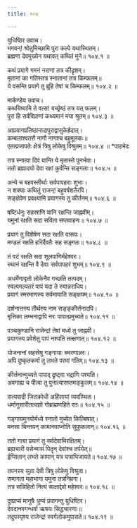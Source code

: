 ```yaml
---
title: १०४

---
```

युधिष्ठिर उवाच।  
भगवन्! श्रोतुमिच्छामि पुरा कल्पे यथास्थितम्।  
ब्रह्मणा देवमुख्येन यथावत् कथितं मुने॥ १०४.१ ॥  
  
कथं प्रयागे गमनं नराणां तत्र कीद्रृशम्।  
मृतानां का गतिस्तत्र स्नातानां तत्र किम्फलम्॥  
ये वसन्ति प्रयागे तु ब्रूहि तेषां च किम्फलम्॥ १०४.२ ॥  
  
मार्कण्डेय उवाच।  
कथयिष्यामि ते वत्स! यच्छ्रेष्ठं तत्र यत् फलम्।  
पुरा हि सर्वविप्राणां कथ्यमानं मया श्रुतम्॥ १०४.३ ॥  
  
आप्रयागप्रतिष्ठानादापुराद्वासुकेर्ह्रदात्।  
कम्बलाश्वतरौ नागौ नागश्च बहुमूलकः॥  
एतत्प्रजापतेः क्षेत्रं त्रिषु लोकेषु विश्रुतम्॥ १०४.४ ॥ *पाठभेदः  
  
तत्र स्नात्वा दिवं यान्ति ये मृतास्ते पुनर्भवाः।  
ततो ब्रह्मादयो देवा रक्षां कुर्वन्ति सङ्गताः॥ १०४.५ ॥  
  
अन्ये च बहवस्तीर्थाः सर्वपापहराः शुभाः।  
न शक्याः कथितुं राजन्! बहुवर्षशतैरपि।  
सङ्क्षेपेण प्रवक्ष्यामि प्रयागस्य तु कीर्तनम्॥ १०४.६ ॥  
  
षष्टिर्धनुः सहस्राणि यानि रक्षन्ति जाह्नवीम्।  
यमुनां रक्षति सदा सविता सप्तवाहनः॥ १०४.७ ॥  
  
प्रयागं तु विशेषेण सदा रक्षति वासवः।  
मण्डलं रक्षति हरिर्दैवतैः सह सङ्गतः॥ १०४.८ ॥  
  
तं वटं रक्षति सदा शूलपाणिर्महेश्वरः।  
स्थानं रक्षन्ति वै देवाः सर्वपापहरं शुभम्॥ १०४.९ ॥  
  
अधर्मेणावृतो लोकेनैव गच्छति तत्पदम्।  
स्वल्पमल्पतरं पापं यदा ते स्यान्नराधिप।  
प्रयागं स्मरमाणस्य सर्वमायाति सङ्क्षयम्॥ १०४.१० ॥  
  
दर्शनात्तस्य तीर्थस्य नाम सङ्ङ्कीर्त्तनादपि।  
मृत्तिका लम्भनाद्वापि नरः पापात्प्रमुच्यते॥ १०४.११ ॥  
  
पञ्चकुण्डानि राजेन्द्र! तेषां मध्ये तु जाह्नवी।  
प्रयागस्य प्रवेशेतु पापं नश्यति तत्क्षणात्॥ १०४.१२ ॥  
  
योजनानां सहस्रेषु गङ्गायाः स्मरणान्नरः।  
अपि दुष्कृतकर्मा तु लभते परमां गतिम्॥ १०४.१३ ॥  
  
कीर्त्तनान्मुच्यते पापाद् द्रृष्ट्वा भद्राणि पश्यति।  
अवगाह्य च पीत्वा तु पुनात्यासप्तमङ्कुलम्॥ १०४.१४ ॥  
  
सत्यवादी जितक्रोधी अहिंसायां व्यवस्थितः।  
धर्मानुसारीतत्वज्ञो गोब्राह्मणहिते रतः॥ १०४.१५ ॥  
  
गङ्गायमुनयोर्मध्ये स्नातो मुच्येत किल्बिषात्।  
मनसा चिन्तयन् कामानवाप्नोति सुपुष्कलान्॥ १०४.१६ ॥  
  
ततो गत्वा प्रयागं तु सर्वदेवाभिरक्षितम्।  
ब्रह्मचारी वसेन्मासं पितॄन् देवांश्च तर्पयेत्॥  
ईप्सितान् लभते कामान् यत्र यत्राभिजायते॥ १०४.१७ ॥  
  
तपनस्य सुता देवी त्रिषु लोकेषु विश्रुता।  
समागता महाभागा यमुना तत्रनिम्रगा।  
तत्र सन्निहितो नित्यं साक्षाद्देवो महेश्वरः॥ १०४.१८ ॥  
  
दुष्प्राप्यं मानुषैः पुण्यं प्रयागन्तु युधिष्ठिर।  
देवदानवगन्धर्वा ऋषयः सिद्धचारणाः॥  
तदुपस्पृश्य राजेन्द्र! स्वर्गलोकमुपासते॥ १०४.१९ ॥